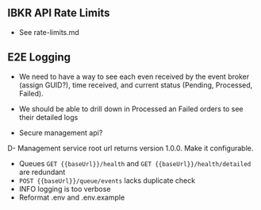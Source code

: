 ## IBKR API Rate Limits
- See rate-limits.md

## E2E Logging
- We need to have a way to see each even received by the event broker (assign GUID?), time received, and current status (Pending, Processed, Failed). 
- We should be able to drill down in Processed an Failed orders to see their detailed logs



- Secure management api?

D- Management service root url returns version 1.0.0. Make it configurable.
- Queues `GET {{baseUrl}}/health` and `GET {{baseUrl}}/health/detailed` are redundant
- `POST {{baseUrl}}/queue/events` lacks duplicate check
- INFO logging is too verbose
- Reformat .env and .env.example
